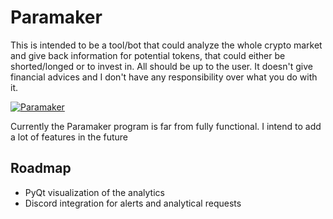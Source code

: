 # Paramaker

This is intended to be a tool/bot that could analyze the whole crypto market
and give back information for potential tokens, that could either be shorted/longed
or to invest in. All should be up to the user. It doesn't give financial
advices and I don't have any responsibility over what you do with it.

[![Paramaker](https://i.ibb.co/Njwr1C9/logoparamaker.png)]()

Currently the Paramaker program is far from fully functional. I intend
to add a lot of features in the future

## Roadmap
- PyQt visualization of the analytics
- Discord integration for alerts and analytical requests
